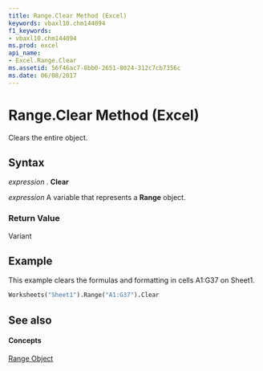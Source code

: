 ```yaml
---
title: Range.Clear Method (Excel)
keywords: vbaxl10.chm144094
f1_keywords:
- vbaxl10.chm144094
ms.prod: excel
api_name:
- Excel.Range.Clear
ms.assetid: 56f46ac7-8bb0-2651-8024-312c7cb7356c
ms.date: 06/08/2017
---
```



# Range.Clear Method (Excel)

Clears the entire object.


## Syntax

 _expression_ . **Clear**

 _expression_ A variable that represents a **Range** object.


### Return Value

Variant


## Example

This example clears the formulas and formatting in cells A1:G37 on Sheet1.


```vb
Worksheets("Sheet1").Range("A1:G37").Clear
```


## See also


#### Concepts


[Range Object](Excel.Range(objec).md)

